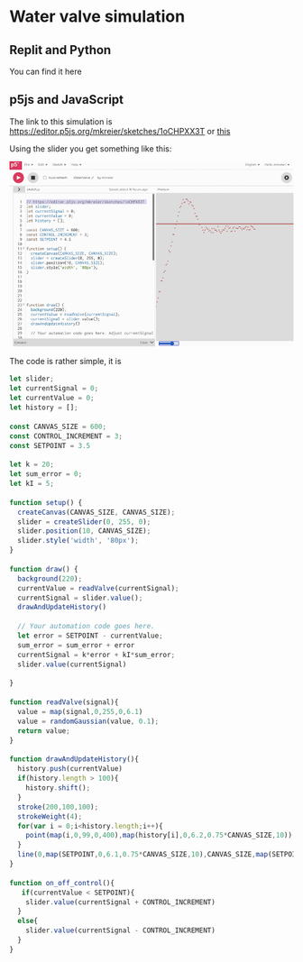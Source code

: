 # Water valve simulation

## Replit and Python

You can find it here

## p5js and JavaScript

The link to this simulation is https://editor.p5js.org/mkreier/sketches/1oCHPXX3T or [this](https://editor.p5js.org/mkreier/sketches/zxzaS6VRO)

Using the slider you get something like this:

![p5js](p5js.png)

The code is rather simple, it is

``` js
let slider;
let currentSignal = 0;
let currentValue = 0;
let history = [];

const CANVAS_SIZE = 600;
const CONTROL_INCREMENT = 3;
const SETPOINT = 3.5

let k = 20;
let sum_error = 0;
let kI = 5;

function setup() {
  createCanvas(CANVAS_SIZE, CANVAS_SIZE);
  slider = createSlider(0, 255, 0);
  slider.position(10, CANVAS_SIZE);
  slider.style('width', '80px');
}

function draw() {
  background(220);
  currentValue = readValve(currentSignal);
  currentSignal = slider.value();
  drawAndUpdateHistory()
  
  // Your automation code goes here.
  let error = SETPOINT - currentValue;
  sum_error = sum_error + error
  currentSignal = k*error + kI*sum_error;
  slider.value(currentSignal)
  
}

function readValve(signal){
  value = map(signal,0,255,0,6.1)
  value = randomGaussian(value, 0.1);
  return value;
}

function drawAndUpdateHistory(){
  history.push(currentValue)
  if(history.length > 100){
    history.shift();
  }
  stroke(200,100,100);
  strokeWeight(4);
  for(var i = 0;i<history.length;i++){
    point(map(i,0,99,0,400),map(history[i],0,6.2,0.75*CANVAS_SIZE,10));
  }
  line(0,map(SETPOINT,0,6.1,0.75*CANVAS_SIZE,10),CANVAS_SIZE,map(SETPOINT,0,6.1,0.75*CANVAS_SIZE,10))
}

function on_off_control(){
   if(currentValue < SETPOINT){
    slider.value(currentSignal + CONTROL_INCREMENT) 
  }
  else{
    slider.value(currentSignal - CONTROL_INCREMENT) 
  }
}
```

